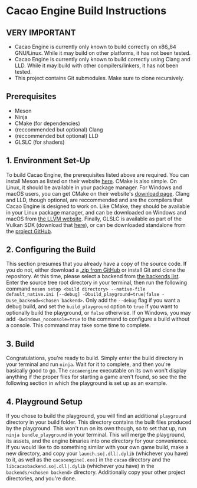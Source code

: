 # Cacao Engine Build Instructions

## VERY IMPORTANT
* Cacao Engine is currently only known to build correctly on x86_64 GNU/Linux. While it may build on other platforms, it has not been tested.
* Cacao Engine is currently only known to build correctly using Clang and LLD. While it may build with other compilers/linkers, it has not been tested.
* This project contains Git submodules. Make sure to clone recursively.

## Prerequisites
* Meson
* Ninja
* CMake (for dependencies)
* (reccommended but optional) Clang
* (reccommended but optional) LLD
* GLSLC (for shaders)

## 1. Environment Set-Up
To build Cacao Engine, the prerequisites listed above are required. You can install Meson as listed on their website [here](https://mesonbuild.com/SimpleStart.html#installing-meson). CMake is also simple. On Linux, it should be available in your package manager. For Windows and macOS users, you can get CMake on their website's [download page](https://cmake.org/download/#latest). Clang and LLD, though optional, are reccommended and are the compilers that Cacao Engine is designed to work on. Like CMake, they should be available in your Linux package manager, and can be downloaded on Windows and macOS from [the LLVM website](https://releases.llvm.org/). Finally, GLSLC is available as part of the Vulkan SDK (download that [here](https://vulkan.lunarg.com/sdk/home)), or can be downloaded standalone from the [project GitHub](https://github.com/google/shaderc/blob/main/downloads.md).

## 2. Configuring the Build
This section presumes that you already have a copy of the source code. If you do not, either download a [.zip from GitHub](https://github.com/RobotLeopard86/CacaoEngine/archive/refs/heads/engine2.zip) or install Git and clone the repository. At this time, please select a backend from [the backends list](BACKENDS.md). Enter the source tree root directory in your terminal, then run the following command `meson setup <build directory> --native-file default_native.ini [--debug] -Dbuild_playground=true|false -Duse_backend=<chosen backend>`. Only add the `--debug` flag if you want a debug build, and set the `build_playground` option to `true` if you want to optionally build the playground, or `false` otherwise. If on Windows, you may add `-Dwindows_noconsole=true` to the command to configure a build without a console. This command may take some time to complete.

## 3. Build
Congratulations, you're ready to build. Simply enter the build directory in your terminal and run `ninja`. Wait for it to complete, and then you're basically good to go. The `cacaoengine` executable on its own won't display anything if the proper files for starting a game aren't found, so see the the following section in which the playground is set up as an example.

## 4. Playground Setup
If you chose to build the playground, you will find an additional `playground` directory in your build folder. This directory contains the built files produced by the playground. This won't run on its own though, so to set that up, run `ninja bundle_playground` in your terminal. This will merge the playground, its assets, and the engine binaries into one directory for your convenience. If you would like to do something similar with your own game build, make a new directory, and copy your `launch.so|.dll|.dylib` (whichever you have) to it, as well as the `cacaoengine[.exe]` in the `cacao` directory and the `libcacaobackend.so|.dll|.dylib` (whichever you have) in the `backends/<chosen backend>` directory. Additionally copy your other project directories, and you're done.